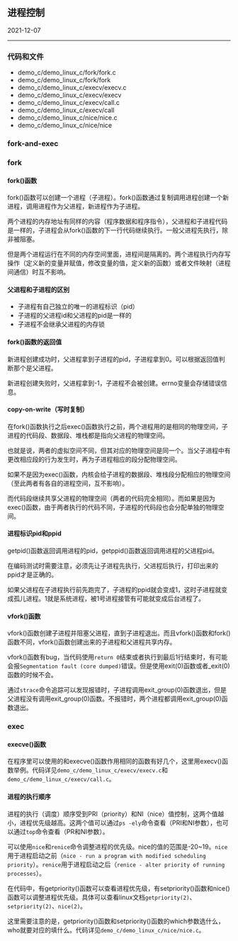 ## 进程控制

2021-12-07

---

### 代码和文件

- demo_c/demo_linux_c/fork/fork.c
- demo_c/demo_linux_c/fork/fork
- demo_c/demo_linux_c/execv/execv.c
- demo_c/demo_linux_c/execv/execv
- demo_c/demo_linux_c/execv/call.c
- demo_c/demo_linux_c/execv/call
- demo_c/demo_linux_c/nice/nice.c
- demo_c/demo_linux_c/nice/nice

### fork-and-exec

### fork

#### fork()函数

fork()函数可以创建一个进程（子进程）。fork()函数通过复制调用进程创建一个新进程，调用进程作为父进程，新进程作为子进程。

两个进程的内存地址有同样的内容（程序数据和程序指令），父进程和子进程代码是一样的，子进程会从fork()函数的下一行代码继续执行。一般父进程先执行，除非被阻塞。

但是两个进程运行在不同的内存空间里面，进程间是隔离的。两个进程执行内存写操作（定义新的变量并赋值，修改变量的值，定义新的函数）或者文件映射（进程间通信）时互不影响。

#### 父进程和子进程的区别

- 子进程有自己独立的唯一的进程标识（pid）
- 子进程的父进程id和父进程的pid是一样的
- 子进程不会继承父进程的内存锁

#### fork()函数的返回值

新进程创建成功时，父进程拿到子进程的pid，子进程拿到0。可以根据返回值判断那个是父进程。

新进程创建失败时，父进程拿到-1，子进程不会被创建。errno变量会存储错误信息。

#### copy-on-write（写时复制）

在fork()函数执行之后exec()函数执行之前，两个进程用的是相同的物理空间，子进程的代码段、数据段、堆栈都是指向父进程的物理空间。

也就是说，两者的虚拟空间不同，但其对应的物理空间是同一个。当父子进程中有更改相应段的行为发生时，再为子进程相应的段分配物理空间。

如果不是因为exec()函数，内核会给子进程的数据段、堆栈段分配相应的物理空间（至此两者有各自的进程空间，互不影响）。

而代码段继续共享父进程的物理空间（两者的代码完全相同）。而如果是因为exec()函数，由于两者执行的代码不同，子进程的代码段也会分配单独的物理空间。

#### 进程标识pid和ppid

getpid()函数返回调用进程的pid，getppid()函数返回调用进程的父进程pid。

在编码测试时需要注意，必须先让子进程先执行，父进程后执行，打印出来的ppid才是正确的。

如果父进程在子进程执行前先跑完了，子进程的ppid就会变成1，这时子进程就变成孤儿进程。1就是系统进程，被1号进程接管有可能就变成后台进程了。

#### vfork()函数

vfork()函数创建子进程并阻塞父进程，直到子进程退出。而且vfork()函数和fork()函数不同，vfork()函数创建出来的子进程和父进程共享内存。

vfork()函数有bug，当代码使用`return 0`结束或者执行到最后1行结束时，有可能会报`Segmentation fault (core dumped)`错误。但是使用exit(0)函数或者_exit(0)函数的时候不会。

通过`strace`命令追踪可以发现报错时，子进程调用exit_group(0)函数退出，但是父进程没有调用exit_group(0)函数。不报错时，两个进程都调用exit_group(0)函数退出。

### exec

#### execve()函数

在程序里可以使用的和execve()函数作用相同的函数有好几个，这里用execv()函数举例。代码详见`demo_c/demo_linux_c/execv/execv.c`和`demo_c/demo_linux_c/execv/call.c`。

#### 进程的执行顺序

进程的执行（调度）顺序受到PRI（priority）和NI（nice）值控制，这两个值越小，进程优先级越高。这两个值可以通过`ps -ely`命令查看（PRI和NI参数），也可以通过`top`命令查看（PR和NI参数）。

可以使用`nice`和`renice`命令调整进程的优先级。nice的值的范围是-20~19。`nice`用于进程启动之前（`nice - run a program with modified scheduling priority`）。`renice`用于进程启动之后（`renice - alter priority of running processes`）。

在代码中，有getpriority()函数可以查看进程优先级，有setpriority()函数和nice()函数可以调整进程优先级。具体可以查看linux文档`getpriority(2)`、`setpriority(2)`、`nice(2)`。

这里需要注意的是，getpriority()函数和setpriority()函数的which参数选什么，who就要对应的填什么。代码详见`demo_c/demo_linux_c/nice/nice.c`。